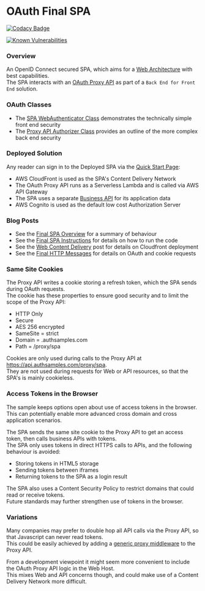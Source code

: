 # OAuth Final SPA

[![Codacy Badge](https://app.codacy.com/project/badge/Grade/f2c5ede8739440599096fc25010ab6f6)](https://www.codacy.com/gh/gary-archer/oauth.websample.final/dashboard?utm_source=github.com&amp;utm_medium=referral&amp;utm_content=gary-archer/oauth.websample.final&amp;utm_campaign=Badge_Grade)
 
[![Known Vulnerabilities](https://snyk.io/test/github/gary-archer/oauth.websample.final/badge.svg?targetFile=spa/package.json)](https://snyk.io/test/github/gary-archer/oauth.websample.final?targetFile=spa/package.json)

### Overview

An OpenID Connect secured SPA, which aims for a [Web Architecture](https://authguidance.com/2017/09/08/goal-1-spas/) with best capabilities.\
The SPA interacts with an [OAuth Proxy API](https://github.com/gary-archer/oauth.webproxyapi) as part of a `Back End for Front End` solution.

### OAuth Classes

- The [SPA WebAuthenticator Class](https://github.com/gary-archer/oauth.websample.final/blob/master/spa/src/plumbing/oauth/web/webAuthenticator.ts) demonstrates the technically simple front end security
- The [Proxy API Authorizer Class](https://github.com/gary-archer/oauth.webproxyapi/blob/master/src/core/services/authorizer.ts) provides an outline of the more complex back end security

### Deployed Solution

Any reader can sign in to the Deployed SPA via the [Quick Start Page](https://authguidance.com/home/code-samples-quickstart/):

- AWS CloudFront is used as the SPA's Content Delivery Network
- The OAuth Proxy API runs as a Serverless Lambda and is called via AWS API Gateway
- The SPA uses a separate [Business API](https://github.com/gary-archer/oauth.apisample.serverless) for its application data
- AWS Cognito is used as the default low cost Authorization Server

### Blog Posts

- See the [Final SPA Overview](https://authguidance.com/2019/04/07/local-ui-setup) for a summary of behaviour
- See the [Final SPA Instructions](https://authguidance.com/2019/04/08/how-to-run-the-react-js-spa) for details on how to run the code
- See the [Web Content Delivery](https://authguidance.com/2018/12/02/spa-content-deployment) post for details on Cloudfront deployment
- See the [Final HTTP Messages](https://authguidance.com/2020/05/24/spa-and-api-final-http-messages) for details on OAuth and cookie requests

### Same Site Cookies

The Proxy API writes a cookie storing a refresh token, which the SPA sends during OAuth requests.\
The cookie has these properties to ensure good security and to limit the scope of the Proxy API:

- HTTP Only
- Secure
- AES 256 encrypted
- SameSite = strict
- Domain = .authsamples.com
- Path = /proxy/spa

Cookies are only used during calls to the Proxy API at https://api.authsamples.com/proxy/spa. \
They are not used during requests for Web or API resources, so that the SPA's is mainly cookieless.

### Access Tokens in the Browser

The sample keeps options open about use of access tokens in the browser.\
This can potentially enable more advanced cross domain and cross application scenarios.

The SPA sends the same site cookie to the Proxy API to get an access token, then calls business APIs with tokens.\
The SPA only uses tokens in direct HTTPS calls to APIs, and the following behaviour is avoided:

- Storing tokens in HTML5 storage
- Sending tokens between iframes
- Returning tokens to the SPA as a login result

The SPA also uses a Content Security Policy to restrict domains that could read or receive tokens.\
Future standards may further strengthen use of tokens in the browser.

### Variations

Many companies may prefer to double hop all API calls via the Proxy API, so that Javascript can never read tokens.\
This could be easily achieved by adding a [generic proxy middleware](https://github.com/chimurai/http-proxy-middleware) to the Proxy API.

From a development viewpoint it might seem more convenient to include the OAuth Proxy API logic in the Web Host.\
This mixes Web and API concerns though, and could make use of a Content Delivery Network more difficult.
